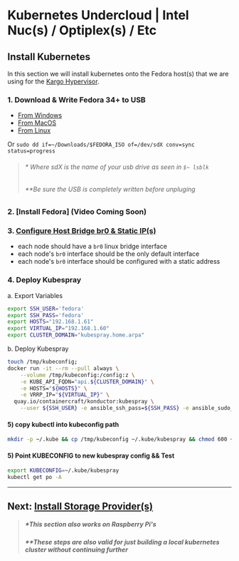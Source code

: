 # Kubernetes Undercloud | Intel Nuc(s) / Optiplex(s) / Etc

## Install Kubernetes
In this section we will install kubernetes onto the Fedora host(s) that we are using for the [Kargo Hypervisor](https://github.com/ContainerCraft/Kargo).

### 1. Download & Write Fedora 34+ to USB
  - [From Windows](https://www.youtube.com/watch?v=42vjjlhtufs)
  - [From MacOS](https://www.youtube.com/watch?v=f78AwZk3IXs)
  - [From Linux](https://www.youtube.com/watch?v=BCeG2JMuCpU)
    
Or `sudo dd if=~/Downloads/$FEDORA_ISO of=/dev/sdX conv=sync status=progress`
>  ###### * Where sdX is the name of your usb drive as seen in `$~ lsblk`
>  ###### **Be sure the USB is completely written before unpluging
### 2. [Install Fedora] (Video Coming Soon)
### 3. [Configure Host Bridge br0 & Static IP(s)](../../docs/hardware/Manual_br0.md)
  - each node should have a `br0` linux bridge interface
  - each node's `br0` interface should be the only default interface
  - each node's `br0` interface should be configured with a static address
### 4. Deploy Kubespray
  a. Export Variables
```sh
export SSH_USER='fedora'
export SSH_PASS='fedora'
export HOSTS="192.168.1.61"
export VIRTUAL_IP="192.168.1.60"
export CLUSTER_DOMAIN="kubespray.home.arpa"
```
  b. Deploy Kubespray
```sh
touch /tmp/kubeconfig;
docker run -it --rm --pull always \
    --volume /tmp/kubeconfig:/config:z \
    -e KUBE_API_FQDN="api.${CLUSTER_DOMAIN}" \
    -e HOSTS="${HOSTS}" \
    -e VRRP_IP="${VIRTUAL_IP}" \
  quay.io/containercraft/konductor:kubespray \
    --user ${SSH_USER} -e ansible_ssh_pass=${SSH_PASS} -e ansible_sudo_pass=${SSH_PASS}
```
#### 5) copy kubectl into kubeconfig path
```sh
mkdir -p ~/.kube && cp /tmp/kubeconfig ~/.kube/kubespray && chmod 600 ~/.kube/kubespray
```
#### 5) Point KUBECONFIG to new kubespray config && Test
```sh
export KUBECONFIG=~/.kube/kubespray
kubectl get po -A
```
-----
## Next: [Install Storage Provider(s)](./storage.md)
> ##### *This section also works on Raspberry Pi's
> ##### **These steps are also valid for just building a local kubernetes cluster without continuing further